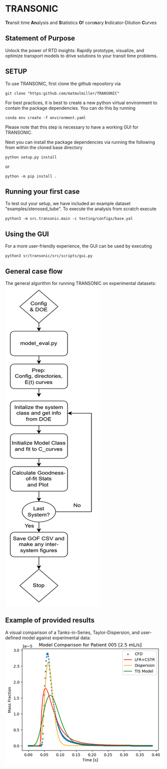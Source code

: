 # TRANSONIC
**Tr**ansit time **An**alysis and **S**tatistics **O**f coro**n**ary **I**ndicator-Dilution **C**urves

## Statement of Purpose

Unlock the power of RTD insights: Rapidly prototype, visualize, and optimize transport models to drive solutions to your transit time problems.

## SETUP

To use TRANSONIC, first clone the github repository via
```
git clone "https:github.com/matmulmiller/TRANSONIC"
```
For best practices, it is best to create a new python virtual environment to contain the package dependencies. You can do this by running 

```
conda env create -f environment.yaml
```

Please note that this step is necessary to have a working GUI for TRANSONIC.

Next you can install the package dependencies via running the following from within the cloned base directory

```
python setup.py install
```
or

```
python -m pip install .
```

## Running your first case

To test out your setup, we have included an example dataset "examples/stenosed_tube". To execute the analysis from scratch execute

```
python3 -m src.transonic.main -c testing/configs/base.yal
```

## Using the GUI

For a more user-friendly experience, the GUI can be used by executing

```
python3 sr/transonic/src/scripts/gui.py
```

## General case flow
The general algorithm for running TRANSONIC on experimental datasets: 
![alt text](imgs/image.png)

## Example of provided results

A visual comparison of a Tanks-in-Series, Taylor-Dispersion, and user-defined model against experimental data:
 ![alt text](imgs/image-1.png)
